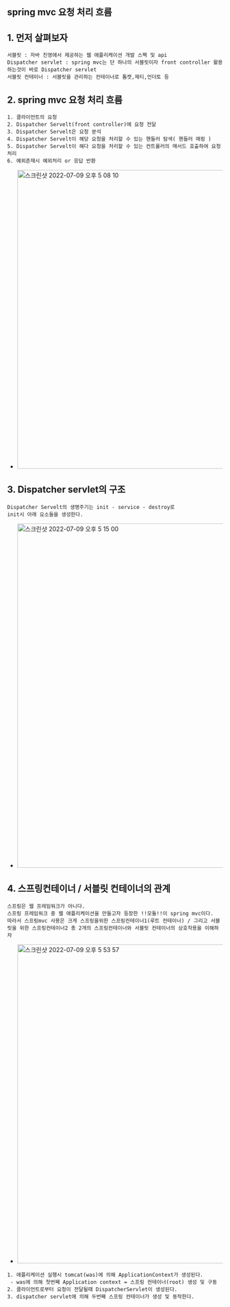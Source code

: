 ## spring mvc 요청 처리 흐름

## 1. 먼저 살펴보자
```
서블릿 : 자바 진영에서 제공하는 웹 애플리케이션 개발 스펙 및 api
Dispatcher servlet : spring mvc는 단 하나의 서블릿이자 front controller 활용하는것이 바로 Dispatcher servlet
서블릿 컨테이너 : 서블릿을 관리하는 컨테이너로 톰캣,제티,언더토 등
```

## 2. spring mvc 요청 처리 흐름
```
1. 클라이언트의 요청
2. Dispatcher Servelt(front controller)에 요청 전달
3. Dispatcher Servelt은 요청 분석
4. Dispatcher Servelt이 해당 요청을 처리할 수 있는 핸들러 탐색( 핸들러 매핑 )
5. Dispatcher Servelt이 해다 요청을 처리할 수 있는 컨트롤러의 매서드 호출하여 요청 처리
6. 예외존재시 예외처리 or 응답 반환
```
- <img width="698" alt="스크린샷 2022-07-09 오후 5 08 10" src="https://user-images.githubusercontent.com/62214428/178097476-2accd9b5-cbde-4019-89ab-785ec461b73a.png">

## 3. Dispatcher servlet의 구조
```
Dispatcher Servelt의 생명주기는 init - service - destroy로 
init시 아래 요소들을 생성한다.
```
- <img width="804" alt="스크린샷 2022-07-09 오후 5 15 00" src="https://user-images.githubusercontent.com/62214428/178097681-21d92235-b14f-47de-a3f3-09a4e7e599bf.png">

## 4. 스프링컨테이너 / 서블릿 컨테이너의 관계
```
스프링은 웹 프레임워크가 아니다.
스프링 프레임워크 중 웹 애플리케이션을 만들고자 등장한 !!모듈!!이 spring mvc이다.
따라서 스프링mvc 사용은 크게 스프링을위한 스프링컨테이너1(루트 컨테이너) / 그리고 서블릿을 위한 스프링컨테이너2 총 2개의 스프링컨테이너와 서블릿 컨테이너의 상호작용을 이해하자
```
- <img width="745" alt="스크린샷 2022-07-09 오후 5 53 57" src="https://user-images.githubusercontent.com/62214428/178099040-eac78f1e-e223-43af-8c6c-8e95330d6c89.png">
```
1. 애플리케이션 실행시 tomcat(was)에 의해 ApplicationContext가 생성된다.
 - was에 의해 첫번째 Application context = 스프링 컨테이너(root) 생성 및 구동
2. 클라이언트로부터 요청이 전달될때 DispatcherServlet이 생성된다.
3. dispatcher servlet에 의해 두번째 스프링 컨테이너가 생성 및 동작한다.
```

